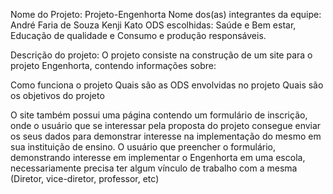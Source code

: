 Nome do Projeto: Projeto-Engenhorta
Nome dos(as) integrantes da equipe: André Faria de Souza
                                    Kenji Kato
ODS escolhidas: Saúde e Bem estar, Educação de qualidade e Consumo e produção responsáveis.

Descrição do projeto: O projeto consiste na construção de um site para o projeto Engenhorta, contendo informações sobre:

Como funciona o projeto
Quais são as ODS envolvidas no projeto
Quais são os objetivos do projeto

O site também possui uma página contendo um formulário de inscrição, onde o usuário que se interessar pela proposta do projeto consegue enviar os seus dados para demonstrar 
interesse na implementação do mesmo em sua instituição de ensino. O usuário que preencher o formulário, demonstrando interesse em implementar o Engenhorta em uma escola, necessariamente 
precisa ter algum  vínculo de  trabalho com a mesma (Diretor, vice-diretor, professor, etc)
